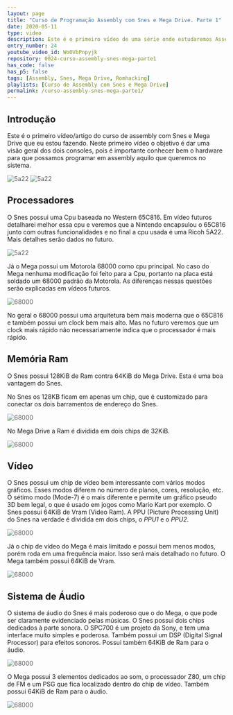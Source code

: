 ```yaml
---
layout: page
title: "Curso de Programação Assembly com Snes e Mega Drive. Parte 1"
date: 2020-05-11
type: video
description: Este é o primeiro vídeo de uma série onde estudaremos Assembly utilizando os videogames Snes e Mega Drive.
entry_number: 24
youtube_video_id: WoOVbPnpyjk
repository: 0024-curso-assembly-snes-mega-parte1
has_code: false
has_p5: false
tags: [Assembly, Snes, Mega Drive, Romhacking]
playlists: [Curso de Assembly com Snes e Mega Drive]
permalink: /curso-assembly-snes-mega-parte1/
---
```


## Introdução

Este é o primeiro vídeo/artigo do curso de assembly com Snes e Mega Drive que eu estou fazendo.
Neste primeiro vídeo o objetivo é dar uma visão geral dos dois consoles, pois é importante conhecer bem o hardware para que possamos programar em assembly aquilo que queremos no sistema.

<img src="/pages_data/{{page.repository}}/snes.jpg" style="opacity:0.7;" alt="5a22"/>
<img src="/pages_data/{{page.repository}}/megadrive.jpg" style="opacity:0.7;" alt="5a22"/>

## Processadores

O Snes possui uma Cpu baseada no Western 65C816. Em vídeo futuros detalharei melhor essa cpu e veremos que a Nintendo encapsulou o 65C816 junto com outras funcionalidades e no final a cpu usada é uma Ricoh 5A22. Mais detalhes serão dados no futuro.

<img src="/pages_data/{{page.repository}}/5a22.jpg" style="opacity:0.7;" alt="5a22"/>

Já o Mega possui um Motorola 68000 como cpu principal. No caso do Mega nenhuma modificação foi feito para a Cpu, portanto na placa está soldado um 68000 padrão da Motorola. As diferenças nessas questões serão explicadas em vídeos futuros.

<img src="/pages_data/{{page.repository}}/68000.jpg" style="opacity:0.7;" alt="68000"/>

No geral o 68000 possui uma arquitetura bem mais moderna que o 65C816 e também possui um clock bem mais alto. Mas no futuro veremos que um clock mais rápido não necessariamente indica que o processador é mais rápido.

## Memória Ram

O Snes possui 128KiB de Ram contra 64KiB do Mega Drive. Esta é uma boa vantagem do Snes.

No Snes os 128KB ficam em apenas um chip, que é customizado para conectar os dois barramentos de endereço do Snes.

<img src="/pages_data/{{page.repository}}/snes-wram.jpg" style="opacity:0.7;" alt="68000"/>

No Mega Drive a Ram é dividida em dois chips de 32KiB.

<img src="/pages_data/{{page.repository}}/mega-ram.jpg" style="opacity:0.7;" alt="68000"/>

## Vídeo

O Snes possui um chip de vídeo bem interessante com vários modos gráficos. Esses modos diferem no número de planos, cores, resolução, etc. O sétimo modo (Mode-7) é o mais diferente e permite um gráfico pseudo 3D bem legal, o que é usado em jogos como Mario Kart por exemplo. O Snes possui 64KiB de Vram (Video Ram).
A PPU (Picture Processing Unit) do Snes na verdade é dividida em dois chips, o *PPU1* e o *PPU2*.

<img src="/pages_data/{{page.repository}}/snes-ppu.jpg" style="opacity:0.7;" alt="68000"/>

Já o chip de vídeo do Mega é mais limitado e possui bem menos modos, porém roda em uma frequência maior. Isso será mais detalhado no futuro. O Mega também possui 64KiB de Vram.

<img src="/pages_data/{{page.repository}}/mega-vdp.jpg" style="opacity:0.7;" alt="68000"/>

## Sistema de Áudio

O sistema de áudio do Snes é mais poderoso que o do Mega, o que pode ser claramente evidenciado pelas músicas. O Snes possui dois chips dedicados à parte sonora. O SPC700 é um projeto da Sony, e tem uma interface muito simples e poderosa. Também possui um DSP (Digital Signal Processor) para efeitos sonoros. Possui também 64KiB de Ram para o áudio.

<img src="/pages_data/{{page.repository}}/snes-sound.jpg" style="opacity:0.7;" alt="68000"/>

O Mega possui 3 elementos dedicados ao som, o processador Z80, um chip de FM e um PSG que fica localizado dentro do chip de vídeo. Também possui 64KiB de Ram para o áudio.

<img src="/pages_data/{{page.repository}}/ym2612.jpg" style="opacity:0.7;" alt="68000"/>
